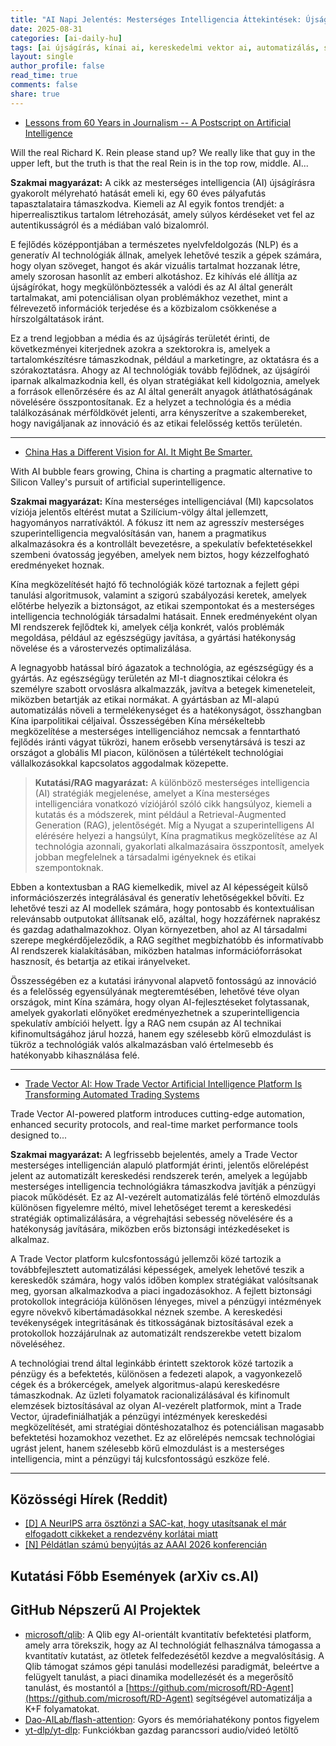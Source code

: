 ```yaml
---
title: "AI Napi Jelentés: Mesterséges Intelligencia Áttekintések: Újságírás Reflexiók, Kína Pragmatikus Mesterséges Intelligencia Víziója, és Kereskedelmi Vektor Innovációk (2025-08-31)"
date: 2025-08-31
categories: [ai-daily-hu]
tags: [ai újságírás, kínai ai, kereskedelmi vektor ai, automatizálás, szuperintelligencia, piaci technológia, ai biztonság]
layout: single
author_profile: false
read_time: true
comments: false
share: true
---
```

- [Lessons from 60 Years in Journalism -- A Postscript on Artificial Intelligence](https://www.tapinto.net/towns/princeton/sections/shots-from-cannon-green/articles/lessons-from-60-years-in-journalism-a-postscript-on-artificial-intelligence)

Will the real Richard K. Rein please stand up? We really like that guy in the upper left, but the truth is that the real Rein is in the top row, middle. AI...

**Szakmai magyarázat:**
A cikk az mesterséges intelligencia (AI) újságírásra gyakorolt mélyreható hatását emeli ki, egy 60 éves pályafutás tapasztalataira támaszkodva. Kiemeli az AI egyik fontos trendjét: a hiperrealisztikus tartalom létrehozását, amely súlyos kérdéseket vet fel az autentikusságról és a médiában való bizalomról.

E fejlődés középpontjában a természetes nyelvfeldolgozás (NLP) és a generatív AI technológiák állnak, amelyek lehetővé teszik a gépek számára, hogy olyan szöveget, hangot és akár vizuális tartalmat hozzanak létre, amely szorosan hasonlít az emberi alkotáshoz. Ez kihívás elé állítja az újságírókat, hogy megkülönböztessék a valódi és az AI által generált tartalmakat, ami potenciálisan olyan problémákhoz vezethet, mint a félrevezető információk terjedése és a közbizalom csökkenése a hírszolgáltatások iránt.

Ez a trend legjobban a média és az újságírás területét érinti, de következményei kiterjednek azokra a szektorokra is, amelyek a tartalomkészítésre támaszkodnak, például a marketingre, az oktatásra és a szórakoztatásra. Ahogy az AI technológiák tovább fejlődnek, az újságírói iparnak alkalmazkodnia kell, és olyan stratégiákat kell kidolgoznia, amelyek a források ellenőrzésére és az AI által generált anyagok átláthatóságának növelésére összpontosítanak. Ez a helyzet a technológia és a média találkozásának mérföldkövét jelenti, arra kényszerítve a szakembereket, hogy navigáljanak az innováció és az etikai felelősség kettős területén.

---
- [China Has a Different Vision for AI. It Might Be Smarter.](https://www.wsj.com/tech/ai/china-has-a-different-vision-for-ai-it-might-be-smarter-581f1e44?gaa_at=eafs&gaa_n=ASWzDAhioJ_J7LvNlc_4_38lSAQlTQ68q8gO1aPaeiwmQMoE6LWcZWDyrM5K&gaa_ts=68b3da62&gaa_sig=CSWKiAyHy6u_S7clUU7E-WDEXGojLFptlJTYaZ4OmEG-pAuW9zaurloTxklv2BNxIm_1AKHm4vOndSmB3cevtg%3D%3D)

With AI bubble fears growing, China is charting a pragmatic alternative to Silicon Valley's pursuit of artificial superintelligence.

**Szakmai magyarázat:**
Kína mesterséges intelligenciával (MI) kapcsolatos víziója jelentős eltérést mutat a Szilícium-völgy által jellemzett, hagyományos narratíváktól. A fókusz itt nem az agresszív mesterséges szuperintelligencia megvalósításán van, hanem a pragmatikus alkalmazásokra és a kontrollált bevezetésre, a spekulatív befektetésekkel szembeni óvatosság jegyében, amelyek nem biztos, hogy kézzelfogható eredményeket hoznak.

Kína megközelítését hajtó fő technológiák közé tartoznak a fejlett gépi tanulási algoritmusok, valamint a szigorú szabályozási keretek, amelyek előtérbe helyezik a biztonságot, az etikai szempontokat és a mesterséges intelligencia technológiák társadalmi hatásait. Ennek eredményeként olyan MI rendszerek fejlődtek ki, amelyek célja konkrét, valós problémák megoldása, például az egészségügy javítása, a gyártási hatékonyság növelése és a várostervezés optimalizálása.

A legnagyobb hatással bíró ágazatok a technológia, az egészségügy és a gyártás. Az egészségügy területén az MI-t diagnosztikai célokra és személyre szabott orvoslásra alkalmazzák, javítva a betegek kimeneteleit, miközben betartják az etikai normákat. A gyártásban az MI-alapú automatizálás növeli a termelékenységet és a hatékonyságot, összhangban Kína iparpolitikai céljaival. Összességében Kína mérsékeltebb megközelítése a mesterséges intelligenciához nemcsak a fenntartható fejlődés iránti vágyat tükrözi, hanem erősebb versenytársává is teszi az országot a globális MI piacon, különösen a túlértékelt technológiai vállalkozásokkal kapcsolatos aggodalmak közepette.

> **Kutatási/RAG magyarázat:**
> A különböző mesterséges intelligencia (AI) stratégiák megjelenése, amelyet a Kína mesterséges intelligenciára vonatkozó víziójáról szóló cikk hangsúlyoz, kiemeli a kutatás és a módszerek, mint például a Retrieval-Augmented Generation (RAG), jelentőségét. Míg a Nyugat a szuperintelligens AI elérésére helyezi a hangsúlyt, Kína pragmatikus megközelítése az AI technológia azonnali, gyakorlati alkalmazásaira összpontosít, amelyek jobban megfelelnek a társadalmi igényeknek és etikai szempontoknak.

Ebben a kontextusban a RAG kiemelkedik, mivel az AI képességeit külső információszerzés integrálásával és generatív lehetőségekkel bővíti. Ez lehetővé teszi az AI modellek számára, hogy pontosabb és kontextuálisan relevánsabb outputokat állítsanak elő, azáltal, hogy hozzáférnek naprakész és gazdag adathalmazokhoz. Olyan környezetben, ahol az AI társadalmi szerepe megkérdőjeleződik, a RAG segíthet megbízhatóbb és informatívabb AI rendszerek kialakításában, miközben hatalmas információforrásokat hasznosít, és betartja az etikai irányelveket.

Összességében ez a kutatási irányvonal alapvető fontosságú az innováció és a felelősség egyensúlyának megteremtésében, lehetővé téve olyan országok, mint Kína számára, hogy olyan AI-fejlesztéseket folytassanak, amelyek gyakorlati előnyöket eredményezhetnek a szuperintelligencia spekulatív ambíciói helyett. Így a RAG nem csupán az AI technikai kifinomultságához járul hozzá, hanem egy szélesebb körű elmozdulást is tükröz a technológiák valós alkalmazásban való értelmesebb és hatékonyabb kihasználása felé.

---
- [Trade Vector AI: How Trade Vector Artificial Intelligence Platform Is Transforming Automated Trading Systems](https://www.globenewswire.com/news-release/2025/08/30/3141885/0/en/Trade-Vector-AI-How-Trade-Vector-Artificial-Intelligence-Platform-Is-Transforming-Automated-Trading-Systems.html)

Trade Vector AI-powered platform introduces cutting-edge automation, enhanced security protocols, and real-time market performance tools designed to...

**Szakmai magyarázat:**
A legfrissebb bejelentés, amely a Trade Vector mesterséges intelligencián alapuló platformját érinti, jelentős előrelépést jelent az automatizált kereskedési rendszerek terén, amelyek a legújabb mesterséges intelligencia technológiákra támaszkodva javítják a pénzügyi piacok működését. Ez az AI-vezérelt automatizálás felé történő elmozdulás különösen figyelemre méltó, mivel lehetőséget teremt a kereskedési stratégiák optimalizálására, a végrehajtási sebesség növelésére és a hatékonyság javítására, miközben erős biztonsági intézkedéseket is alkalmaz.

A Trade Vector platform kulcsfontosságú jellemzői közé tartozik a továbbfejlesztett automatizálási képességek, amelyek lehetővé teszik a kereskedők számára, hogy valós időben komplex stratégiákat valósítsanak meg, gyorsan alkalmazkodva a piaci ingadozásokhoz. A fejlett biztonsági protokollok integrációja különösen lényeges, mivel a pénzügyi intézmények egyre növekvő kibertámadásokkal néznek szembe. A kereskedési tevékenységek integritásának és titkosságának biztosításával ezek a protokollok hozzájárulnak az automatizált rendszerekbe vetett bizalom növeléséhez.

A technológiai trend által leginkább érintett szektorok közé tartozik a pénzügy és a befektetés, különösen a fedezeti alapok, a vagyonkezelő cégek és a brókercégek, amelyek algoritmus-alapú kereskedésre támaszkodnak. Az üzleti folyamatok racionalizálásával és kifinomult elemzések biztosításával az olyan AI-vezérelt platformok, mint a Trade Vector, újradefiniálhatják a pénzügyi intézmények kereskedési megközelítését, ami stratégiai döntéshozatalhoz és potenciálisan magasabb befektetési hozamokhoz vezethet. Ez az előrelépés nemcsak technológiai ugrást jelent, hanem szélesebb körű elmozdulást is a mesterséges intelligencia, mint a pénzügyi táj kulcsfontosságú eszköze felé.

---
## Közösségi Hírek (Reddit)
- [[D] A NeurIPS arra ösztönzi a SAC-kat, hogy utasítsanak el már elfogadott cikkeket a rendezvény korlátai miatt](https://www.reddit.com/r/MachineLearning/comments/1n4bebi/d_neurips_is_pushing_to_sacs_to_reject_already/)
- [[N] Példátlan számú benyújtás az AAAI 2026 konferencián](https://www.reddit.com/r/MachineLearning/comments/1n1wm8n/n_unprecedented_number_of_submissions_at_aaai_2026/)

## Kutatási Főbb Események (arXiv cs.AI)

## GitHub Népszerű AI Projektek
- [microsoft/qlib](microsoft/qlib): A Qlib egy AI-orientált kvantitatív befektetési platform, amely arra törekszik, hogy az AI technológiát felhasználva támogassa a kvantitatív kutatást, az ötletek felfedezésétől kezdve a megvalósításig. A Qlib támogat számos gépi tanulási modellezési paradigmát, beleértve a felügyelt tanulást, a piaci dinamika modellezését és a megerősítő tanulást, és mostantól a [https://github.com/microsoft/RD-Agent](https://github.com/microsoft/RD-Agent) segítségével automatizálja a K+F folyamatokat.
- [Dao-AILab/flash-attention](Dao-AILab/flash-attention): Gyors és memóriahatékony pontos figyelem
- [yt-dlp/yt-dlp](yt-dlp/yt-dlp): Funkciókban gazdag parancssori audio/videó letöltő